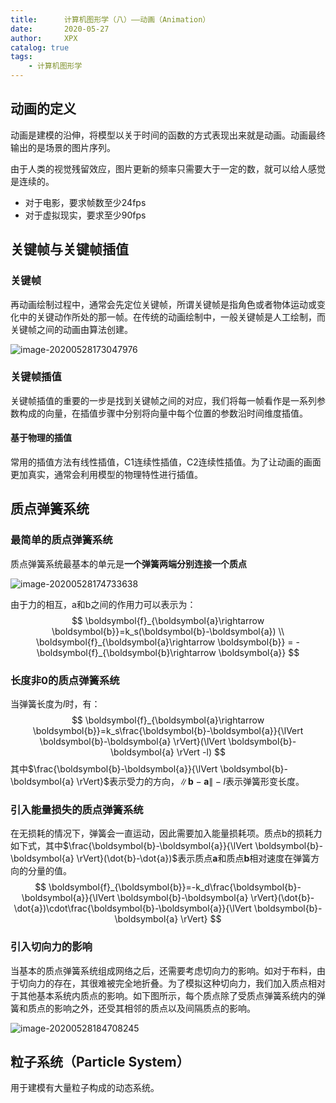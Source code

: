 ```yaml
---
title:      计算机图形学（八）——动画（Animation）
date:       2020-05-27
author:     XPX
catalog: true
tags:
    - 计算机图形学
---
```


## 动画的定义

动画是建模的沿伸，将模型以关于时间的函数的方式表现出来就是动画。动画最终输出的是场景的图片序列。

由于人类的视觉残留效应，图片更新的频率只需要大于一定的数，就可以给人感觉是连续的。

- 对于电影，要求帧数至少24fps
- 对于虚拟现实，要求至少90fps

## 关键帧与关键帧插值

### 关键帧

再动画绘制过程中，通常会先定位关键帧，所谓关键帧是指角色或者物体运动或变化中的关键动作所处的那一帧。在传统的动画绘制中，一般关键帧是人工绘制，而关键帧之间的动画由算法创建。

![image-20200528173047976](https://xpx-picbed.oss-cn-beijing.aliyuncs.com//blog/2020/05/image-20200528173047976.png)

### 关键帧插值

关键帧插值的重要的一步是找到关键帧之间的对应，我们将每一帧看作是一系列参数构成的向量，在插值步骤中分别将向量中每个位置的参数沿时间维度插值。

#### 基于物理的插值

常用的插值方法有线性插值，C1连续性插值，C2连续性插值。为了让动画的画面更加真实，通常会利用模型的物理特性进行插值。

## 质点弹簧系统

### 最简单的质点弹簧系统

质点弹簧系统最基本的单元是**一个弹簧两端分别连接一个质点**

![image-20200528174733638](https://xpx-picbed.oss-cn-beijing.aliyuncs.com//blog/2020/05/image-20200528174733638.png)

由于力的相互，a和b之间的作用力可以表示为：
$$
\boldsymbol{f}_{\boldsymbol{a}\rightarrow \boldsymbol{b}}=k_s(\boldsymbol{b}-\boldsymbol{a})
\\
\boldsymbol{f}_{\boldsymbol{a}\rightarrow \boldsymbol{b}} = -\boldsymbol{f}_{\boldsymbol{b}\rightarrow \boldsymbol{a}}
$$

### 长度非0的质点弹簧系统

当弹簧长度为$l$时，有：
$$
\boldsymbol{f}_{\boldsymbol{a}\rightarrow \boldsymbol{b}}=k_s\frac{\boldsymbol{b}-\boldsymbol{a}}{\lVert \boldsymbol{b}-\boldsymbol{a} \rVert}(\lVert \boldsymbol{b}-\boldsymbol{a} \rVert -l)
$$
其中$\frac{\boldsymbol{b}-\boldsymbol{a}}{\lVert \boldsymbol{b}-\boldsymbol{a} \rVert}$表示受力的方向，$\lVert \boldsymbol{b}-\boldsymbol{a} \rVert -l$表示弹簧形变长度。

### 引入能量损失的质点弹簧系统



在无损耗的情况下，弹簧会一直运动，因此需要加入能量损耗项。质点b的损耗力如下式，其中$\frac{\boldsymbol{b}-\boldsymbol{a}}{\lVert \boldsymbol{b}-\boldsymbol{a} \rVert}(\dot{b}-\dot{a})$表示质点$\boldsymbol{a}$和质点$\boldsymbol{b}$相对速度在弹簧方向的分量的值。
$$
\boldsymbol{f}_{\boldsymbol{b}}=-k_d\frac{\boldsymbol{b}-\boldsymbol{a}}{\lVert \boldsymbol{b}-\boldsymbol{a} \rVert}(\dot{b}-\dot{a})\cdot\frac{\boldsymbol{b}-\boldsymbol{a}}{\lVert \boldsymbol{b}-\boldsymbol{a} \rVert}
$$

### 引入切向力的影响

当基本的质点弹簧系统组成网络之后，还需要考虑切向力的影响。如对于布料，由于切向力的存在，其很难被完全地折叠。为了模拟这种切向力，我们加入质点相对于其他基本系统内质点的影响。如下图所示，每个质点除了受质点弹簧系统内的弹簧和质点的影响之外，还受其相邻的质点以及间隔质点的影响。

![image-20200528184708245](https://xpx-picbed.oss-cn-beijing.aliyuncs.com//blog/2020/05/image-20200528184708245.png)

## 粒子系统（Particle System）

用于建模有大量粒子构成的动态系统。